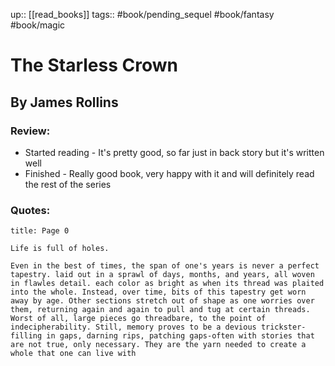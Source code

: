 up:: [[read_books]]
tags:: #book/pending_sequel #book/fantasy #book/magic

# The Starless Crown

## By James Rollins

### Review:

- Started reading - It's pretty good, so far just in back story but it's written well
- Finished - Really good book, very happy with it and will definitely read the rest of the series

### Quotes:

```ad-quote
title: Page 0

Life is full of holes.

Even in the best of times, the span of one's years is never a perfect tapestry. laid out in a sprawl of days, months, and years, all woven in flawles detail. each color as bright as when its thread was plaited into the whole. Instead, over time, bits of this tapestry get worn away by age. Other sections stretch out of shape as one worries over them, returning again and again to pull and tug at certain threads. Worst of all, large pieces go threadbare, to the point of indecipherability. Still, memory proves to be a devious trickster-filling in gaps, darning rips, patching gaps-often with stories that are not true, only necessary. They are the yarn needed to create a whole that one can live with
```
